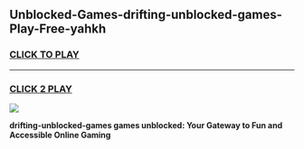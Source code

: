 
## Unblocked-Games-drifting-unblocked-games-Play-Free-yahkh
<h3>
<a href="https://premium76.site?title=drifting-unblocked-games&ref=18A1">CLICK TO PLAY</a></h3>
<hr>

<h3>
<a href="https://premium76.site?title=drifting-unblocked-games&ref=18A1">CLICK 2 PLAY</a>
  
</h3>

<a href="https://premium76.site?title=drifting-unblocked-games&ref=18A1"><img src="https://clearcache.store/games.png"></a>


**drifting-unblocked-games games unblocked: Your Gateway to Fun and Accessible Online Gaming**
